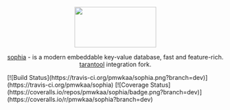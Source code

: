 
<p align="center">
	<a href="http://sphia.org"><img src="http://sphia.org/logo.png" width="190px" height="95px" /></a>
</p>
<p align="center">
	<a href="http://sphia.org">sophia</a> - is a modern embeddable key-value database, fast and feature-rich.<br>
	<a href="http://tarantool.org">tarantool</a> integration fork.
	<br>
	
</p>
[![Build Status](https://travis-ci.org/pmwkaa/sophia.png?branch=dev)](https://travis-ci.org/pmwkaa/sophia)
[![Coverage Status](https://coveralls.io/repos/pmwkaa/sophia/badge.png?branch=dev)](https://coveralls.io/r/pmwkaa/sophia?branch=dev)

